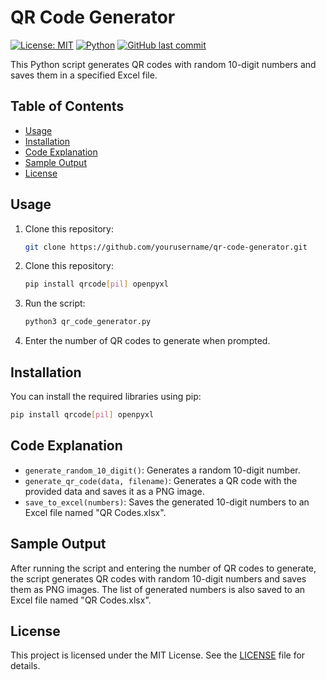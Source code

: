 # QR Code Generator

[![License: MIT](https://img.shields.io/badge/License-MIT-yellow.svg)](https://opensource.org/licenses/MIT)
[![Python](https://img.shields.io/badge/Python-3.x-blue.svg)](https://www.python.org/)
[![GitHub last commit](https://img.shields.io/github/last-commit/athomft/GenerateQRCodes)](https://github.com/athomft/GenerateQRCodes/commits/master)

This Python script generates QR codes with random 10-digit numbers and saves them in a specified Excel file.

## Table of Contents

- [Usage](#usage)
- [Installation](#installation)
- [Code Explanation](#code-explanation)
- [Sample Output](#sample-output)
- [License](#license)

## Usage

1. Clone this repository:
   ```bash
   git clone https://github.com/yourusername/qr-code-generator.git
   ```
2. Clone this repository:
   ```bash
   pip install qrcode[pil] openpyxl
   ```
3. Run the script:
   ```bash
   python3 qr_code_generator.py
   ```
4. Enter the number of QR codes to generate when prompted.

## Installation

You can install the required libraries using pip:
   ```bash
   pip install qrcode[pil] openpyxl
   ```
## Code Explanation

- `generate_random_10_digit()`: Generates a random 10-digit number.
- `generate_qr_code(data, filename)`: Generates a QR code with the provided data and saves it as a PNG image.
- `save_to_excel(numbers)`: Saves the generated 10-digit numbers to an Excel file named "QR Codes.xlsx".

## Sample Output

After running the script and entering the number of QR codes to generate, the script generates QR codes with random 10-digit numbers and saves them as PNG images. The list of generated numbers is also saved to an Excel file named "QR Codes.xlsx".

## License
This project is licensed under the MIT License. See the [LICENSE](./LICENSE) file for details.

